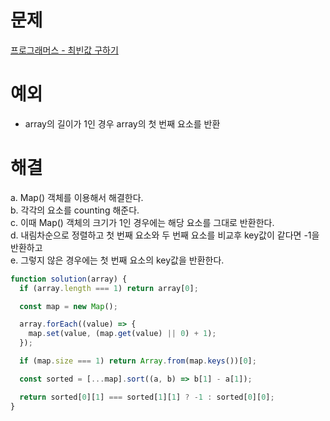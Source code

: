 # 문제

[프로그래머스 - 최빈값 구하기](https://school.programmers.co.kr/learn/courses/30/lessons/120812)

# 예외

- array의 길이가 1인 경우 array의 첫 번째 요소를 반환

# 해결

a. Map() 객체를 이용해서 해결한다.  
b. 각각의 요소를 counting 해준다.  
c. 이때 Map() 객체의 크기가 1인 경우에는 해당 요소를 그대로 반환한다.  
d. 내림차순으로 정렬하고 첫 번째 요소와 두 번째 요소를 비교후 key값이 같다면 -1을 반환하고  
e. 그렇지 않은 경우에는 첫 번째 요소의 key값을 반환한다.

```js
function solution(array) {
  if (array.length === 1) return array[0];

  const map = new Map();

  array.forEach((value) => {
    map.set(value, (map.get(value) || 0) + 1);
  });

  if (map.size === 1) return Array.from(map.keys())[0];

  const sorted = [...map].sort((a, b) => b[1] - a[1]);

  return sorted[0][1] === sorted[1][1] ? -1 : sorted[0][0];
}
```
